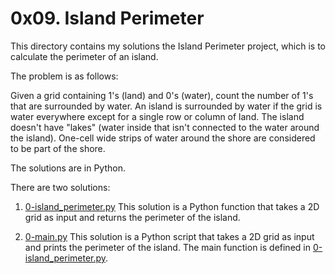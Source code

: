 # 0x09. Island Perimeter

This directory contains my solutions the Island Perimeter project, which is to calculate the perimeter of an island.

The problem is as follows:

Given a grid containing 1's (land) and 0's (water), count the number of 1's that are surrounded by water. An island is surrounded by water if the grid is water everywhere except for a single row or column of land. The island doesn't have "lakes" (water inside that isn't connected to the water around the island). One-cell wide strips of water around the shore are considered to be part of the shore.

The solutions are in Python.

There are two solutions:

1. [0-island_perimeter.py](0-island_perimeter.py)
   This solution is a Python function that takes a 2D grid as input and returns the perimeter of the island.

2. [0-main.py](0-main.py)
   This solution is a Python script that takes a 2D grid as input and prints the perimeter of the island. The main function is defined in [0-island_perimeter.py](0-island_perimeter.py).
